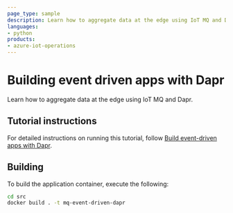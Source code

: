 ```yaml
---
page_type: sample
description: Learn how to aggregate data at the edge using IoT MQ and Dapr.
languages:
- python
products:
- azure-iot-operations
---
```


# Building event driven apps with Dapr

Learn how to aggregate data at the edge using IoT MQ and Dapr.

## Tutorial instructions

For detailed instructions on running this tutorial, follow [Build event-driven apps with Dapr](https://learn.microsoft.com/azure/iot-operations/tutorials/tutorial-event-driven-with-dapr/).

## Building

To build the application container, execute the following:

```bash
cd src
docker build . -t mq-event-driven-dapr
```

